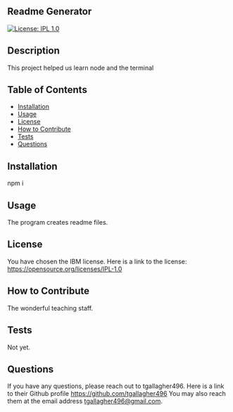 
  ## Readme Generator

  [![License: IPL 1.0](https://img.shields.io/badge/License-IPL_1.0-blue.svg)](https://opensource.org/licenses/IPL-1.0)

## Description

This project helped us learn node and the terminal

## Table of Contents

- [Installation](#installation)
- [Usage](#usage)
- [License](#license)
- [How to Contribute](#how-to-contribute)
- [Tests](#tests)
- [Questions](#questions)


## Installation

npm i

## Usage

The program creates readme files.

## License

You have chosen the IBM license.  Here is a link to the license: https://opensource.org/licenses/IPL-1.0
    
## How to Contribute

The wonderful teaching staff.

## Tests

Not yet.

## Questions

If you have any questions, please reach out to tgallagher496.
Here is a link to their Github profile https://github.com/tgallagher496
You may also reach them at the email address tgallagher496@gmail.com.